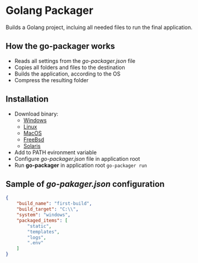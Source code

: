 # Golang Packager

Builds a Golang project, incluing all needed files to run the final application.


## How the go-packager works
- Reads all settings from the *go-packager.json* file
- Copies all folders and files to the destination
- Builds the application, according to the OS
- Compress the resulting folder

## Installation
- Download binary: 
    - [Windows](bin/windows/go-packager.exe)
    - [Linux](bin/linux/go-packager)
    - [MacOS](bin/macos/go-packager)
    - [FreeBsd](bin/freebsd/go-packager)
    - [Solaris](bin/solaris/go-packager)
- Add to PATH evironment variable
- Configure *go-packager.json* file in application root
- Run **go-packager** in application root
``
go-packager run
``

## Sample of *go-pakager.json* configuration

```json
{
    "build_name": "first-build",
    "build_target": "C:\\",  
    "system": "windows",
    "packaged_items": [
        "static",
        "templates",
        "logs",
        ".env"
    ]
}
```
